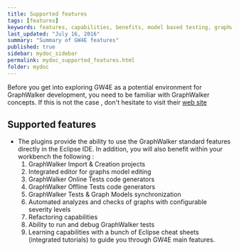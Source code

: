```yaml
---
title: Supported features
tags: [features]
keywords: features, capabilities, benefits, model based testing, graphwalker
last_updated: "July 16, 2016"
summary: "Summary of GW4E features"
published: true
sidebar: mydoc_sidebar
permalink: mydoc_supported_features.html
folder: mydoc
---
```


Before you get into exploring GW4E as a potential environment for GraphWalker development, you need to be familiar with GraphWalker concepts. 
If this is not the case , don't hesitate to visit their [web site](http://graphwalker.github.io/) 

## Supported features

* The plugins provide the ability to use the GraphWalker standard features directly in the Eclipse IDE. In addition, you will also benefit within your workbench the following :<br/> 
   1. GraphWalker Import & Creation projects
   2. Integrated editor for graphs model editing
   3. GraphWalker Online Tests code generators 
   4. GraphWalker Offline Tests code generators
   5. GraphWalker Tests & Graph Models synchronization
   6. Automated analyzes and checks of graphs with configurable severity levels
   7. Refactoring capabilities
   8. Ability to run and debug GraphWalker tests 
   9. Learning capabilities with a bunch of Eclipse cheat sheets (integrated tutorials) to guide you through GW4E main features.

